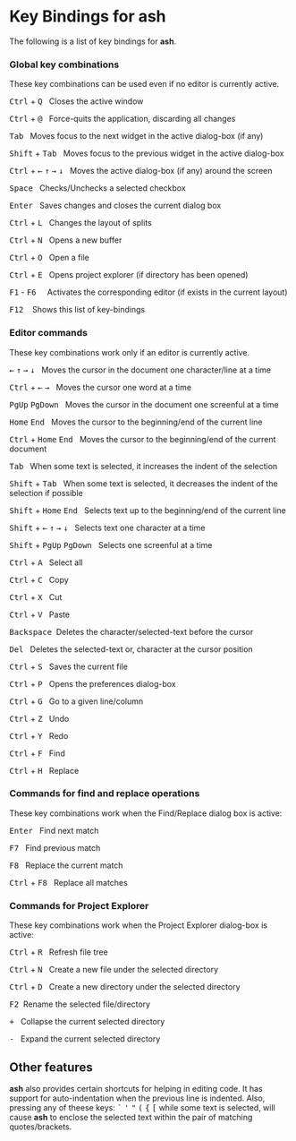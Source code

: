 # Key Bindings for ash

The following is a list of key bindings for **ash**.

### Global key combinations

These key combinations can be used even if no editor is currently active.

<kbd>Ctrl</kbd> + <kbd>Q</kbd> &nbsp;&nbsp;Closes the active window

<kbd>Ctrl</kbd> + <kbd>@</kbd> &nbsp;&nbsp;Force-quits the application, discarding all changes

<kbd>Tab</kbd> &nbsp;&nbsp;Moves focus to the next widget in the active dialog-box (if any)

<kbd>Shift</kbd> + <kbd>Tab</kbd> &nbsp;&nbsp;Moves focus to the previous widget in the active dialog-box

<kbd>Ctrl</kbd> + <kbd>&#8592;</kbd> <kbd>&#8593;</kbd> <kbd>&#8594;</kbd> <kbd>&#8595;</kbd> &nbsp;&nbsp;Moves the active dialog-box (if any) around the screen

<kbd>Space</kbd> &nbsp;&nbsp;Checks/Unchecks a selected checkbox

<kbd>Enter</kbd> &nbsp;&nbsp;Saves changes and closes the current dialog box

<kbd>Ctrl</kbd> + <kbd>L</kbd> &nbsp;&nbsp;Changes the layout of splits

<kbd>Ctrl</kbd> + <kbd>N</kbd> &nbsp;&nbsp;Opens a new buffer

<kbd>Ctrl</kbd> + <kbd>O</kbd> &nbsp;&nbsp;Open a file

<kbd>Ctrl</kbd> + <kbd>E</kbd> &nbsp;&nbsp;Opens project explorer (if directory has been opened)

<kbd>F1</kbd> - <kbd>F6</kbd> &nbsp;&nbsp;&nbsp;&nbsp;Activates the corresponding editor (if exists in the current layout)

<kbd>F12</kbd>&nbsp;&nbsp;&nbsp;&nbsp;Shows this list of key-bindings


### Editor commands

These key combinations work only if an editor is currently active.

<kbd>&#8592;</kbd> <kbd>&#8593;</kbd> <kbd>&#8594;</kbd> <kbd>&#8595;</kbd> &nbsp;&nbsp;Moves the cursor in the document one character/line at a time

<kbd>Ctrl</kbd> + <kbd>&#8592;</kbd> <kbd>&#8594;</kbd> &nbsp;&nbsp;Moves the cursor one word at a time

<kbd>PgUp</kbd> <kbd>PgDown</kbd> &nbsp;&nbsp;Moves the cursor in the document one screenful at a time

<kbd>Home</kbd> <kbd>End</kbd> &nbsp;&nbsp;Moves the cursor to the beginning/end of the current line

<kbd>Ctrl</kbd> + <kbd>Home</kbd> <kbd>End</kbd> &nbsp;&nbsp;Moves the cursor to the beginning/end of the current document

<kbd>Tab</kbd> &nbsp;&nbsp;When some text is selected, it increases the indent of the selection

<kbd>Shift</kbd> + <kbd>Tab</kbd> &nbsp;&nbsp;When some text is selected, it decreases the indent of the selection if possible

<kbd>Shift</kbd> + <kbd>Home</kbd> <kbd>End</kbd> &nbsp;&nbsp;Selects text up to the beginning/end of the current line

<kbd>Shift</kbd> + <kbd>&#8592;</kbd> <kbd>&#8593;</kbd> <kbd>&#8594;</kbd> <kbd>&#8595;</kbd> &nbsp;&nbsp;Selects text one character at a time

<kbd>Shift</kbd> + <kbd>PgUp</kbd> <kbd>PgDown</kbd> &nbsp;&nbsp;Selects one screenful at a time

<kbd>Ctrl</kbd> + <kbd>A</kbd> &nbsp;&nbsp;Select all

<kbd>Ctrl</kbd> + <kbd>C</kbd> &nbsp;&nbsp;Copy

<kbd>Ctrl</kbd> + <kbd>X</kbd> &nbsp;&nbsp;Cut

<kbd>Ctrl</kbd> + <kbd>V</kbd> &nbsp;&nbsp;Paste

<kbd>Backspace</kbd>&nbsp;&nbsp;Deletes the character/selected-text before the cursor

<kbd>Del</kbd> &nbsp;&nbsp;Deletes the selected-text or, character at the cursor position

<kbd>Ctrl</kbd> + <kbd>S</kbd> &nbsp;&nbsp;Saves the current file

<kbd>Ctrl</kbd> + <kbd>P</kbd> &nbsp;&nbsp;Opens the preferences dialog-box

<kbd>Ctrl</kbd> + <kbd>G</kbd> &nbsp;&nbsp;Go to a given line/column

<kbd>Ctrl</kbd> + <kbd>Z</kbd> &nbsp;&nbsp;Undo

<kbd>Ctrl</kbd> + <kbd>Y</kbd> &nbsp;&nbsp;Redo

<kbd>Ctrl</kbd> + <kbd>F</kbd> &nbsp;&nbsp;Find

<kbd>Ctrl</kbd> + <kbd>H</kbd> &nbsp;&nbsp;Replace

### Commands for find and replace operations

These key combinations work when the Find/Replace dialog box is active:

<kbd>Enter</kbd> &nbsp;&nbsp;Find next match

<kbd>F7</kbd> &nbsp;&nbsp;Find previous match

<kbd>F8</kbd> &nbsp;&nbsp;Replace the current match

<kbd>Ctrl</kbd> + <kbd>F8</kbd> &nbsp;&nbsp;Replace all matches

### Commands for Project Explorer

These key combinations work when the Project Explorer dialog-box is active:

<kbd>Ctrl</kbd> + <kbd>R</kbd> &nbsp;&nbsp;Refresh file tree

<kbd>Ctrl</kbd> + <kbd>N</kbd> &nbsp;&nbsp;Create a new file under the selected directory

<kbd>Ctrl</kbd> + <kbd>D</kbd> &nbsp;&nbsp;Create a new directory under the selected directory

<kbd>F2</kbd>&nbsp;&nbsp;Rename the selected file/directory

<kbd>+</kbd> &nbsp;&nbsp;Collapse the current selected directory

<kbd>-</kbd> &nbsp;&nbsp;Expand the current selected directory

## Other features

**ash** also provides certain shortcuts for helping in editing code. It has support for auto-indentation when the previous line is indented. Also, pressing any of theese keys: <kbd>\`</kbd> <kbd>\'</kbd> <kbd>\"</kbd> <kbd>\(</kbd> <kbd>\{</kbd> <kbd>\[</kbd> while some text is selected, will cause **ash** to enclose the selected text within the pair of matching quotes/brackets.